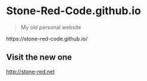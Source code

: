 # Stone-Red-Code.github.io

> My old personal website
<p>
https://stone-red-code.github.io/

## Visit the new one
http://stone-red.net
